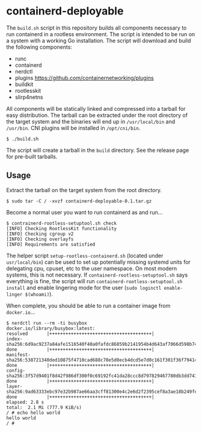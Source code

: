 # containerd-deployable

The `build.sh` script in this repository builds all components necessary to run containerd in a rootless environment. The script is intended to be run on a system with a working Go installation. The script will download and build the following components:

* runc
* containerd
* nerdctl
* plugins <https://github.com/containernetworking/plugins>
* buildkit
* rootlesskit
* slirp4netns

All components will be statically linked and compressed into a tarball
for easy distribution. The tarball can be extracted under the root
directory of the target system and the binaries will end up in
`/usr/local/bin` and `/usr/bin`. CNI plugins will be installed in
`/opt/cni/bin`.

```console
$ ./build.sh
```

The script will create a tarball in the `build` directory. See the
release page for pre-built tarballs.

## Usage

Extract the tarball on the target system from the root directory.

```console
$ sudo tar -C / -xvzf containerd-deployable-0.1.tar.gz
```

Become a normal user you want to run containerd as and run...

```console
$ contrainerd-rootless-setuptool.sh check
[INFO] Checking RootlessKit functionality
[INFO] Checking cgroup v2
[INFO] Checking overlayfs
[INFO] Requirements are satisfied
```

The helper script `setup-rootless-containerd.sh` (located under
`usr/local/bin`) can be used to set up potentially missing systemd
units for delegating cpu, cpuset, etc to the user namespace. On most
modern systems, this is not necessary. If
`containerd-rootless-setuptool.sh` says everything is fine, the script
will run `containerd-rootless-setuptool.sh install` and enable
lingering mode for the user (`sudo loginctl enable-linger $(whoami)`).

When complete, you should be able to run a container image from
`docker.io`...

```console
$ nerdctl run --rm -ti busybox
docker.io/library/busybox:latest:                                                 resolved       |++++++++++++++++++++++++++++++++++++++| 
index-sha256:6d9ac9237a84afe1516540f40a0fafdc86859b2141954b4d643af7066d598b74:    done           |++++++++++++++++++++++++++++++++++++++| 
manifest-sha256:538721340ded10875f4710cad688c70e5d0ecb4dcd5e7d0c161f301f36f79414: done           |++++++++++++++++++++++++++++++++++++++| 
config-sha256:3f57d9401f8d42f986df300f0c69192fc41da28ccc8d797829467780db3dd741:   done           |++++++++++++++++++++++++++++++++++++++| 
layer-sha256:9ad63333ebc97e32b987ae66aa3cff81300e4c2e6d2f2395cef8a3ae18b249fe:    done           |++++++++++++++++++++++++++++++++++++++| 
elapsed: 2.8 s                                                                    total:  2.1 Mi (777.9 KiB/s)                                     
/ # echo hello world
hello world
/ # 
```
